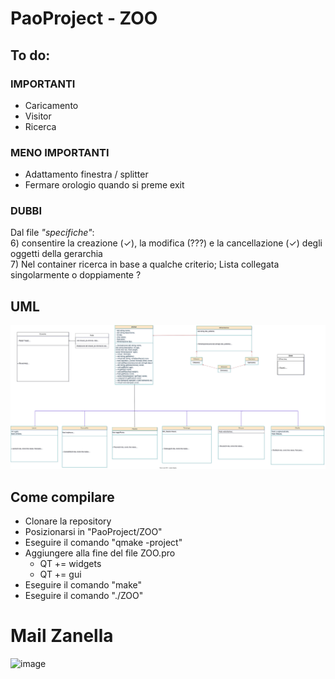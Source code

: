 # PaoProject - ZOO

## To do:
### IMPORTANTI
- Caricamento
- Visitor
- Ricerca

### MENO IMPORTANTI
- Adattamento finestra / splitter
- Fermare orologio quando si preme exit

### DUBBI
Dal file <i>"specifiche"</i>:  
6) consentire la creazione (✓), la modifica (???) e la cancellazione (✓) degli oggetti della gerarchia  
7) Nel container ricerca in base a qualche criterio;
	Lista collegata singolarmente o doppiamente ?


## UML
![Schema UML](https://github.com/DavidePicc/PaoProject/blob/main/prova.drawio.svg)


## Come compilare
- Clonare la repository
- Posizionarsi in "PaoProject/ZOO"
- Eseguire il comando "qmake -project"
- Aggiungere alla fine del file ZOO.pro
    - QT += widgets
    - QT += gui
- Eseguire il comando "make"
- Eseguire il comando "./ZOO"


# Mail Zanella
![image](https://github.com/DavidePicc/PaoProject/assets/119404292/abe76a90-d797-452e-a342-e836a7666a11)
